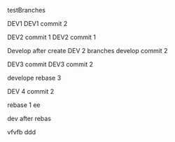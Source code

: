 testBranches

DEV1
DEV1 commit 2

DEV2 commit 1
DEV2 commit 1

Develop after create DEV 2 branches
develop commit 2

DEV3 commit
DEV3 commit 2

develope rebase 3

DEV 4 commit 2

rebase 1
ee

dev after rebas

vfvfb
ddd